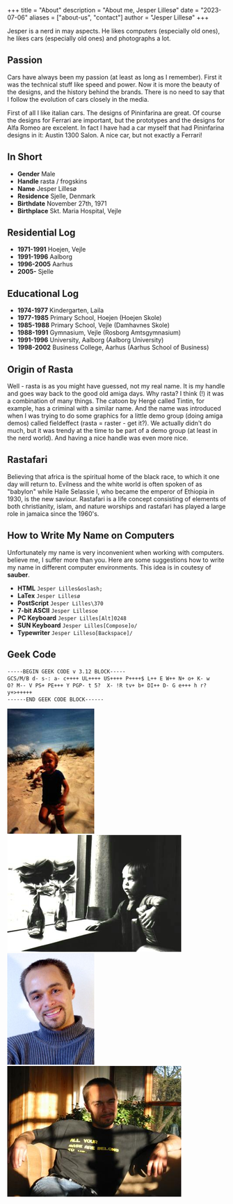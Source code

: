 +++
title = "About"
description = "About me, Jesper Lillesø"
date = "2023-07-06"
aliases = ["about-us", "contact"]
author = "Jesper Lillesø"
+++

Jesper is a nerd in may aspects. He likes computers (especially old ones), 
he likes cars (especially old ones) and photographs a lot.

## Passion

Cars have always been my passion (at least as long as I remember). 
First it was the technical stuff like speed and power. 
Now it is more the beauty of the designs, and the history behind the brands. 
There is no need to say that I follow the evolution of cars closely in the media.

First of all I like italian cars. The designs of Pininfarina are great. 
Of course the designs for Ferrari are important, but the prototypes and the 
designs for Alfa Romeo are excelent. In fact I have had a car myself that had 
Pininfarina designs in it: Austin 1300 Salon. A nice car, but not exactly a Ferrari!

## In Short

- **Gender** Male
- **Handle** rasta / frogskins
- **Name** Jesper Lillesø
- **Residence** Sjelle, Denmark
- **Birthdate** November 27th, 1971
- **Birthplace** Skt. Maria Hospital, Vejle


## Residential Log
- **1971-1991**	Hoejen, Vejle
- **1991-1996**	Aalborg
- **1996-2005**	Aarhus
- **2005-**	Sjelle

## Educational Log
- **1974-1977**	Kindergarten, Laila
- **1977-1985**	Primary School, Hoejen (Hoejen Skole)
- **1985-1988**	Primary School, Vejle (Damhavnes Skole)
- **1988-1991**	Gymnasium, Vejle (Rosborg Amtsgymnasium)
- **1991-1996**	University, Aalborg (Aalborg University)
- **1998-2002**	Business College, Aarhus (Aarhus School of Business)

## Origin of Rasta
Well - rasta is as you might have guessed, not my real name. 
It is my handle and goes way back to the good old amiga days. 
Why rasta? I think (!) it was a combination of many things. 
The catoon by Hergé called Tintin, for example, has a criminal with a similar name. 
And the name was introduced when I was trying to do some graphics for a little 
demo group (doing amiga demos) called fieldeffect (rasta = raster - get it?). 
We actually didn't do much, but it was trendy at the time to be part of a 
demo group (at least in the nerd world). And having a nice handle was even more nice.

## Rastafari
Believing that africa is the spiritual home of the black race, 
to which it one day will return to. Evilness and the white world is often 
spoken of as "babylon" while Haile Selassie I, who became the emperor of 
Ethiopia in 1930, is the new saviour. Rastafari is a life concept consisting 
of elements of both christianity, islam, and nature worships and rastafari 
has played a large role in jamaica since the 1960's.

## How to Write My Name on Computers
Unfortunately my name is very inconvenient when working with computers. 
believe me, I suffer more than you. Here are some suggestions how to write 
my name in different computer environments. This idea is in coutesy of **sauber**.

- **HTML** `Jesper Lilles&oslash;`
- **LaTex** `Jesper Lillesø`
- **PostScript** `Jesper Lilles\370`
- **7-bit ASCII** `Jesper Lillesoe`
- **PC Keyboard** `Jesper Lilles[Alt]0248`
- **SUN Keyboard** `Jesper Lilles[Compose]o/`
- **Typewriter** `Jesper Lilleso[Backspace]/`

## Geek Code
```
-----BEGIN GEEK CODE v 3.12 BLOCK-----
GCS/M/B d- s-: a- c++++ UL++++ US++++ P++++$ L++ E W++ N+ o+ K- w
O? M-- V PS+ PE+++ Y PGP- t 5?  X- !R tv+ b+ DI++ D- G e+++ h r?
y+>+++++
------END GEEK CODE BLOCK------
```

![Me in 1976:left](me1976.jpg)
![Me at a window:left](meWindow.jpg)
![Portrait of a young Jesper:left](portrait.jpg)
![Porter:left](porter.jpg)
